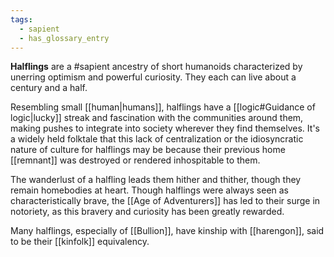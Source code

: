```yaml
---
tags:
  - sapient
  - has_glossary_entry
---
```


**Halflings** are a #sapient ancestry of short humanoids characterized by unerring optimism and powerful curiosity. They each can live about a century and a half.

Resembling small [[human|humans]], halflings have a [[logic#Guidance of logic|lucky]] streak and fascination with the communities around them, making pushes to integrate into society wherever they find themselves. It's a widely held folktale that this lack of centralization or the idiosyncratic nature of culture for halflings may be because their previous home [[remnant]] was destroyed or rendered inhospitable to them.

The wanderlust of a halfling leads them hither and thither, though they remain homebodies at heart. Though halflings were always seen as characteristically brave, the [[Age of Adventurers]] has led to their surge in notoriety, as this bravery and curiosity has been greatly rewarded.

Many halflings, especially of [[Bullion]], have kinship with [[harengon]], said to be their [[kinfolk]] equivalency.